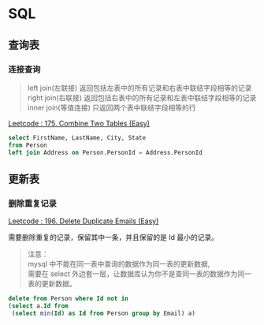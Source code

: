 # SQL

## 查询表
### 连接查询
>left join(左联接) 返回包括左表中的所有记录和右表中联结字段相等的记录  
right join(右联接) 返回包括右表中的所有记录和左表中联结字段相等的记录  
inner join(等值连接) 只返回两个表中联结字段相等的行

[Leetcode : 175. Combine Two Tables (Easy)](https://leetcode.com/problems/combine-two-tables/description/)
```sql
select FirstName, LastName, City, State 
from Person 
left join Address on Person.PersonId = Address.PersonId
```

## 更新表
### 删除重复记录
[Leetcode : 196. Delete Duplicate Emails (Easy)](https://leetcode.com/problems/delete-duplicate-emails/description/)

需要删除重复的记录，保留其中一条，并且保留的是 Id 最小的记录。  
>注意：  
mysql 中不能在同一表中查询的数据作为同一表的更新数据,  
需要在 select 外边套一层，让数据库认为你不是查同一表的数据作为同一表的更新数据。

```sql
delete from Person where Id not in 
(select a.Id from 
 (select min(Id) as Id from Person group by Email) a)
```
